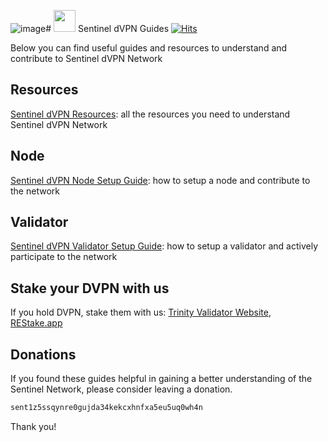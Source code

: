 ![image](https://github.com/trinityprivacy/sentinel-dvpn-guides/assets/114076168/8c0d3911-51a3-4331-80e6-a8f2867b5bff)# <img src="https://user-images.githubusercontent.com/114076168/191721379-88f4b6ca-6463-4458-aab4-73d29d1bc7a0.jpg" width="35" height="35"> Sentinel dVPN Guides [![Hits](https://hits.seeyoufarm.com/api/count/incr/badge.svg?url=https%3A%2F%2Fgithub.com%2Fp4privacy%2Fsentinel_resources&count_bg=%230000ff&title_bg=%23555555&icon=&icon_color=%23E7E7E7&title=hits&edge_flat=false)](https://hits.seeyoufarm.com)

Below you can find useful guides and resources to understand and contribute to Sentinel dVPN Network

## Resources

[Sentinel dVPN Resources](https://trinityprivacy.gitbook.io/sentinel-dvpn-resources/): all the resources you need to understand Sentinel dVPN Network

## Node

[Sentinel dVPN Node Setup Guide](https://trinityprivacy.gitbook.io/sentinel-dvpn-node-setup-guide/): how to setup a node and contribute to the network

## Validator

[Sentinel dVPN Validator Setup Guide](https://trinityprivacy.gitbook.io/sentinel-dvpn-validator-setup-guide/): how to setup a validator and actively participate to the network

## Stake your DVPN with us

If you hold DVPN, stake them with us: [Trinity Validator Website](https://trinityvalidator.com/), [REStake.app](https://restake.app/sentinel/sentvaloper1mcwvu4vpvfcnxduzpelehmgga282wtc0xux7se)

## Donations

If you found these guides helpful in gaining a better understanding of the Sentinel Network, please consider leaving a donation.

```diff
sent1z5ssqynre0gujda34kekcxhnfxa5eu5uq0wh4n
```
Thank you!
